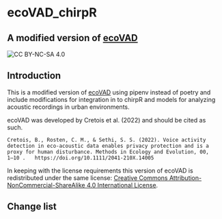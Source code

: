 # ecoVAD_chirpR
## A modified version of [ecoVAD](https://github.com/NINAnor/ecoVAD)

![CC BY-NC-SA 4.0](https://img.shields.io/badge/License-CC%20BY--NC--SA%204.0-blue.svg)

## Introduction

This is a modified version of [ecoVAD](https://github.com/NINAnor/ecoVAD) using pipenv instead of poetry and include modifications for integration in to chirpR and models for analyzing acoustic recordings in urban environments.

ecoVAD was developed by Cretois et al. (2022) and should be cited as such.

```
Cretois, B., Rosten, C. M., & Sethi, S. S. (2022). Voice activity detection in eco-acoustic data enables privacy protection and is a proxy for human disturbance. Methods in Ecology and Evolution, 00,   1–10 .   https://doi.org/10.1111/2041-210X.14005
```

In keeping with the license requirements this version of ecoVAD is redistributed under the same license: 
[Creative Commons Attribution-NonCommercial-ShareAlike 4.0 International License][cc-by-nc-sa].

[cc-by-nc-sa]: http://creativecommons.org/licenses/by-nc-sa/4.0/

## Change list

